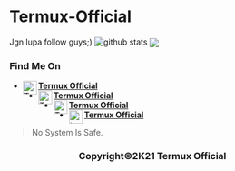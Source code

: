 # Termux-Official

Jgn lupa follow guys;) 
![github stats](https://github-readme-stats.vercel.app/api?username=Termux-ofc&show_icons=true&theme=radical)
<img align="center" src="https://github-readme-stats.vercel.app/api/top-langs/?username=Termux-ofc&theme=red&hide_langs_below=1" />

### Find Me On
* [<img alt="Termux-ofc's Youtube" align="left" width="24px" src="https://cdn.jsdelivr.net/npm/simple-icons@v3/icons/youtube.svg" /> <b>Termux Official</b>](https://youtube.com/channel/UCdBn1AAY2yZ28pacOt3RcDg)<br />
* [<img alt="Termux-ofc's Facebook" align="left" width="24px" src="https://cdn.jsdelivr.net/npm/simple-icons@v3/icons/facebook.svg" /> <b>Termux Official</b>](https://www.facebook.com/duo.dev.3)<br />
* [<img alt="Termux-ofc's Instagram" align="left" width="24px" src="https://cdn.jsdelivr.net/npm/simple-icons@v3/icons/instagram.svg" /> <b>Termux Official</b>](https://www.instagram.com/anakitofficial/)<br />
* [<img alt="termux-ofc's Github" align="left" width="24px" src="https://cdn.jsdelivr.net/npm/simple-icons@v3/icons/github.svg" /> <b>Termux Official</b>](https://github.com/Anak-IT)<br />

> No System Is Safe.

<h3 align="center">
    Copyright©2K21 Termux Official
</h3>
